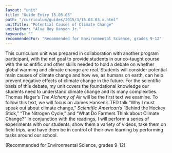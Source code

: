 ```yaml
---
layout: "unit"
title: "Guide Entry 15.03.03"
path: "/curriculum/guides/2015/3/15.03.03.x.html"
unitTitle: "Potential Causes of Climate Change"
unitAuthor: "Alva Roy Hanson Jr."
keywords: ""
recommendedFor: "Recommended for Environmental Science, grades 9-12"
---
```

<main>
<p>
This curriculum unit was prepared in collaboration with another program participant, with the net goal to provide students in our co-taught course with the scientific and other skills needed to hold a debate on whether global warming and climate change are real. Students will consider potential main causes of climate change and how we, as humans on earth, can help prevent negative effects of climate change in the future. For the scientific basis of this debate, my unit covers the foundational knowledge our students need to understand climate change and its many complexities. Thomas Hager’s
<em>
The Alchemy of Air
</em>
will be the first text we examine. To follow this text, we will focus on James Hansen’s TED talk “Why I must speak out about climate change,”
<em>
Scientific American’s
</em>
“Behind the Hockey Stick,” “The Nitrogen Cycle,” and “What Do Farmers Think about Climate Change?” In conjunction with the readings, I will perform a series of experiments with our students, show them a variety of videos, take them on field trips, and have them be in control of their own learning by performing tasks around our school.
</p>
<p>
(Recommended for Environmental Science, grades 9-12)
</p>
</main>